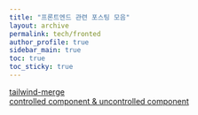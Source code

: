 ```yaml
---
title: "프론트엔드 관련 포스팅 모음"
layout: archive
permalink: tech/fronted
author_profile: true
sidebar_main: true
toc: true
toc_sticky: true
---
```


[tailwind-merge](/tech/fronted/1) <br>
[controlled component & uncontrolled component](/tech/fronted/2)

